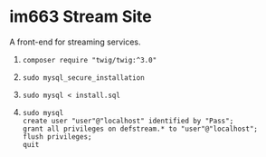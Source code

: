 # im663 Stream Site
A front-end for streaming services.

1. `composer require "twig/twig:^3.0"`

2. `sudo mysql_secure_installation`

3. `sudo mysql < install.sql`

4. `sudo mysql` \
	`create user "user"@"localhost" identified by "Pass";`\
	`grant all privileges on defstream.* to "user"@"localhost";`\
	`flush privileges;`\
	`quit`
